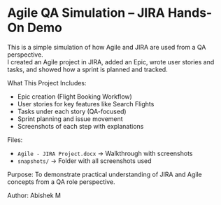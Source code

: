 # Agile QA Simulation – JIRA Hands-On Demo

This is a simple simulation of how Agile and JIRA are used from a QA perspective.  
I created an Agile project in JIRA, added an Epic, wrote user stories and tasks, and showed how a sprint is planned and tracked.

What This Project Includes:
- Epic creation (Flight Booking Workflow)
- User stories for key features like Search Flights
- Tasks under each story (QA-focused)
- Sprint planning and issue movement
- Screenshots of each step with explanations

Files:
- `Agile - JIRA Project.docx` → Walkthrough with screenshots
- `snapshots/` → Folder with all screenshots used

Purpose:
To demonstrate practical understanding of JIRA and Agile concepts from a QA role perspective.

Author:
Abishek M 